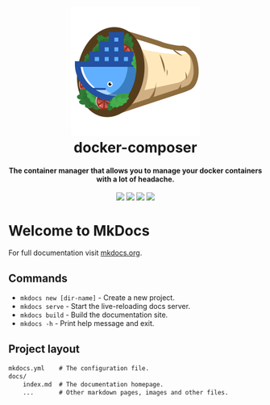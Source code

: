 <h1 align="center">
  <br>
  <a href="https://docker-composer.dev"><img src="https://github.com/rubenhoenle/docker-composer/raw/develop/docs/images/docker-composer.svg" height="256px" width="256px"></a>
  <br>
  docker-composer
  <br>
</h1>

<h4 align="center">The container manager that allows you to manage your docker containers with a lot of headache.</h4>

<p align="center">
<a href="https://github.com/rubenhoenle/docker-composer/stargazers" target="_blank" rel="noopener noreferrer"><img src="https://img.shields.io/github/stars/rubenhoenle/docker-composer" ></a>
<a href="https://github.com/rubenhoenle/docker-composer/network/members" target="_blank" rel="noopener noreferrer"><img src="https://img.shields.io/github/forks/rubenhoenle/docker-composer" ></a>
<a href="https://hub.docker.com/r/rubenhoenle/docker-composer" target="_blank" rel="noopener noreferrer"><img src="https://img.shields.io/docker/pulls/rubenhoenle/docker-composer" ></a>
<a href="https://github.com/rubenhoenle/docker-composer/releases/latest" rel="noopener noreferrer"><img src="https://img.shields.io/github/v/release/rubenhoenle/docker-composer" ></a>
</p>

# Welcome to MkDocs

For full documentation visit [mkdocs.org](https://www.mkdocs.org).

## Commands

- `mkdocs new [dir-name]` - Create a new project.
- `mkdocs serve` - Start the live-reloading docs server.
- `mkdocs build` - Build the documentation site.
- `mkdocs -h` - Print help message and exit.

## Project layout

    mkdocs.yml    # The configuration file.
    docs/
        index.md  # The documentation homepage.
        ...       # Other markdown pages, images and other files.
